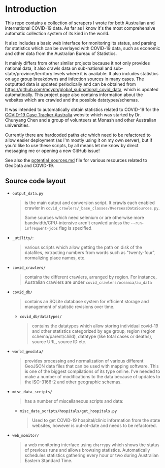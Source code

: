 # Introduction

This repo contains a collection of scrapers I wrote for both Australian and 
international COVID-19 data. As far as I know it's the most comprehensive 
automatic collection system of its kind in the world. 

It also includes a basic web interface for 
monitoring its status, and parsing for statistics which can be overlayed 
with COVID-19 data, such as economic and other data from the Australian 
Bureau of Statistics. 

It mainly differs from other similar projects because it not only provides national 
data, it also crawls data on sub-national and sub-state/province/territory 
levels where it is available. It also includes statistics on age group breakdowns 
and infection sources in many cases. The outputted data is updated periodically and 
can be obtained from https://github.com/mcyph/global_subnational_covid_data,
which is updated automatically. This project page also contains information 
about the websites which are crawled and the possible datatypes/schemas.  

It was intended to automatically obtain statistics related to COVID-19 for the 
[COVID-19 Case Tracker Australia](https://covid-19-au.com/) website which was 
started by Dr. Chunyang Chen and a group of volunteers at Monash and other 
Australian universities.

Currently there are hardcoded paths etc which need to be refactored to allow 
easier deployment (as I'm mostly using it on my own server), but if you'd like 
to use these scripts, by all means let me know by direct messaging me or opening 
a new GitHub issue! 

See also the [potential_sources.md](potential_sources.md) file for various 
resources related to GeoData and COVID-19.

## Source code layout

* `output_data.py` 
  > is the main output and conversion script. It crawls 
  > each enabled crawler in 
  > `covid_crawlers/_base_classes/OverseasDataSources.py`.
  >
  > Some sources which need selenium or are otherwise more 
  > bandwidth/CPU-intensive aren't crawled unless the 
  > `--run-infrequent-jobs` flag is specified.

* `_utility/`: 
  > various scripts which allow getting the path on disk of the 
  datafiles, extracting numbers from words such as "twenty-four", 
  normalizing place names, etc.

* `covid_crawlers/` 
  > contains the different crawlers, arranged by region.
  For instance, Australian crawlers are under `covid_crawlers/oceania/au_data`

* `covid_db/` 
  > contains an SQLite database system for efficient storage and 
   management of statistic revisions over time.

    * `covid_db/datatypes/` 
      > contains the datatypes which allow storing 
      individual covid-19 and other statistics categorized by age group,
      region (region schema/parent/child), datatype 
      (like total cases or deaths), source URL, source ID etc.

* `world_geodata/` 
  > provides processing and normalization of various different 
  GeoJSON data files that can be used with mapping software. 
  This is one of the biggest compilations of its type online. 
  I've needed to make a number of modifications to the data because of 
  updates to the ISO-3166-2 and other geographic schemas.

* `misc_data_scripts/` 
  > has a number of miscellaneous scripts and data:

    * `misc_data_scripts/hospitals/get_hospitals.py` 
      > Used to get COVID-19 hospital/clinic information 
        from the state websites, however is out-of-date and 
        needs to be refactored. 
  
* `web_monitor/` 
  > a web monitoring interface using `cherrypy` which 
  shows the status of previous runs and allows browsing statistics.
  Automatically schedules statistics gathering every hour or two 
  during Australian Eastern Standard Time.
